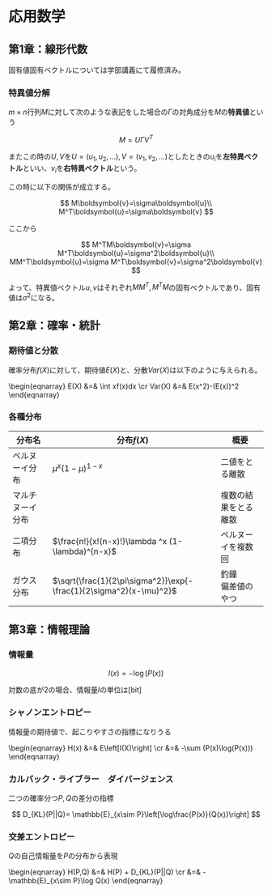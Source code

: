 # 応用数学
## 第1章：線形代数

固有値固有ベクトルについては学部講義にて履修済み。

### 特異値分解

$m \times n$行列$M$に対して次のような表記をした場合の$\Gamma$の対角成分を$M$の**特異値**という

$$
M = U\Gamma V^T
$$

またこの時の$U,V$を$U=(u_1,u_2,\dots),V=(v_1,v_2,\dots)$としたときの$u_i$を**左特異ベクトル**といい、$v_i$を**右特異ベクトル**という。


この時に以下の関係が成立する。

$$
M\boldsymbol{v}=\sigma\boldsymbol{u}\\
M^T\boldsymbol{u}=\sigma\boldsymbol{v} 
$$

ここから

$$
M^TM\boldsymbol{v}=\sigma M^T\boldsymbol{u}=\sigma^2\boldsymbol{u}\\
MM^T\boldsymbol{u}=\sigma M^T\boldsymbol{v}=\sigma^2\boldsymbol{v}
$$


よって、特異値ベクトル$u,v$はそれぞれ$MM^T,M^TM$の固有ベクトルであり、固有値は$\sigma^2$になる。


## 第2章：確率・統計

### 期待値と分散

確率分布$f(X)$に対して、期待値$E(X)$と、分散$Var(X)$は以下のように与えられる。

\begin{eqnarray}
E(X) &=& \int xf(x)dx \cr
Var(X) &=& E(x^2)-(E(x))^2 
\end{eqnarray}

### 各種分布

| 分布名           | 分布$f(X)$                                                         | 概要                 | 
| ---------------- | ------------------------------------------------------------------ | -------------------- | 
| ベルヌーイ分布   | $\mu ^x (1-\mu)^{1-x}$                                             | 二値をとる離散       | 
| マルチヌーイ分布 |                                                                    | 複数の結果をとる離散 | 
| 二項分布         | $\frac{n!}{x!(n-x)!}\lambda ^x (1-\lambda)^{n-x}$                  | ベルヌーイを複数回   | 
| ガウス分布       | $\sqrt{\frac{1}{2\pi\sigma^2}}\exp{-\frac{1}{2\sigma^2}(x-\mu)^2}$ | 釣鐘<br>偏差値のやつ | 


## 第3章：情報理論

### 情報量

$$
I(x) = -\log(P(x))
$$

対数の底が2の場合、情報量$I$の単位は[bit]

### シャノンエントロピー

情報量の期待値で、起こりやすさの指標になりうる

\begin{eqnarray}
H(x) &=& E\left[I(X)\right] \cr
&=& -\sum (P(x)\log(P(x)))
\end{eqnarray}

### カルバック・ライブラー　ダイバージェンス

二つの確率分つ$P,Q$の差分の指標

$$
D_{KL}(P||Q)= \mathbb{E}_{x\sim P}\left[\log\frac{P(x)}{Q(x)}\right]
$$


### 交差エントロピー

$Q$の自己情報量を$P$の分布から表現

\begin{eqnarray}
H(P,Q) &=& H(P) + D_{KL}(P||Q) \cr
&=& -\mathbb{E}_{x\sim P}\log Q(x)
\end{eqnarray}
